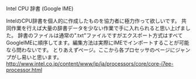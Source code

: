 Intel CPU 辞書 (Google IME)

IntelのCPU辞書を個人的に作成したものを協力者に極力作って欲しいです。
共同作業を行えば大量の辞書データを少ない作業で手に入れられると思い上げました。
辞書のファイルは通常の".txt"ファイルですがエクスポート方式はすべてGoogleIMEに順序してます。編集方法は実際にIMEでインポートすることが可能なら問わないです。
とりあえずページ。ここから各プロセッサのページにジャンプがし易いと思います。
http://www.intel.co.jp/content/www/jp/ja/processors/core/core-i7ee-processor.html
